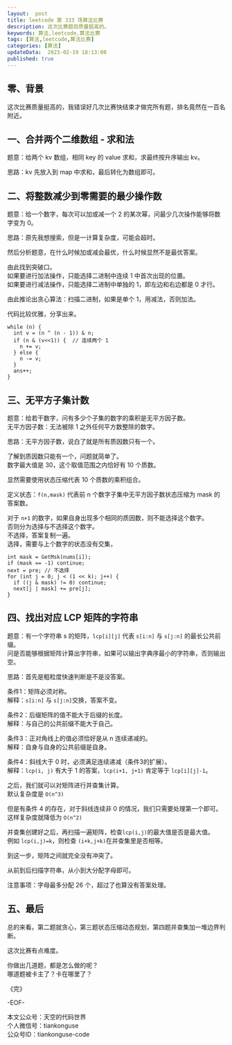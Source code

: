```yaml
---   
layout:  post  
title: leetcode 第 333 场算法比赛  
description: 这次比赛题目质量挺高的。        
keywords: 算法,leetcode,算法比赛  
tags: [算法,leetcode,算法比赛]    
categories: [算法]  
updateData:  2023-02-19 18:13:00  
published: true  
---  
```



## 零、背景  


这次比赛质量挺高的，我错误好几次比赛快结束才做完所有题，排名竟然在一百名附近。  



## 一、合并两个二维数组 - 求和法  


题意：给两个 kv 数组，相同 key 的 value 求和，求最终按升序输出 kv。  


思路：kv 先放入到 map 中求和，最后转化为数组即可。  


## 二、将整数减少到零需要的最少操作数  


题意：给一个数字，每次可以加或减一个 2 的某次幂，问最少几次操作能够将数字变为 0。  


思路：原先我想搜索，但是一计算复杂度，可能会超时。  


然后分析题意，在什么时候加或减会最优，什么时候显然不是最优答案。  


由此找到突破口。  
如果要进行加法操作，只能选择二进制中连续 1 中首次出现的位置。  
如果要进行减法操作，只能选择二进制中单独的 1，即左边和右边都是 0 才行。  


由此推论出贪心算法：扫描二进制，如果是单个 1，用减法，否则加法。  


代码比较优雅，分享出来。  


```
while (n) {
  int v = (n ^ (n - 1)) & n;
  if (n & (v<<1)) {  // 连续两个 1
    n += v;
  } else {
    n -= v;
  }
  ans++;
}
```


## 三、无平方子集计数  


题意：给若干数字，问有多少个子集的数字的乘积是无平方因子数。  
无平方因子数：无法被除 1 之外任何平方数整除的数字。  


思路：无平方因子数，说白了就是所有质因数只有一个。  


了解到质因数只能有一个，问题就简单了。  
数字最大值是 30，这个取值范围之内恰好有 10 个质数。  


显然需要使用状态压缩代表 10 个质数的乘积组合。  


定义状态：`f(n,mask)` 代表前 n 个数字子集中无平方因子数状态压缩为 mask 的答案数。  


对于 `n+1` 的数字，如果自身出现多个相同的质因数，则不能选择这个数字。  
否则分为选择与不选择这个数字。  
不选择，答案复制一遍。   
选择，需要与上个数字的状态没有交集，  


```
int mask = GetMsk(nums[i]);
if (mask == -1) continue;
next = pre; // 不选择
for (int j = 0; j < (1 << k); j++) {
  if ((j & mask) != 0) continue;
  next[j | mask] += pre[j];
}
```


## 四、找出对应 LCP 矩阵的字符串  


题意：有一个字符串 s 的矩阵，`lcp[i][j]` 代表 `s[i:n]` 与 `s[j:n]` 的最长公共前缀。  
问是否能够根据矩阵计算出字符串，如果可以输出字典序最小的字符串，否则输出空。  


思路：首先是粗粒度快速判断是不是没答案。  


条件1：矩阵必须对称。    
解释：`s[i:n]` 与 `s[j:n]`交换，答案不变。  


条件2：后缀矩阵的值不能大于后缀的长度。   
解释：与自己的公共前缀不能大于自己。  


条件3：正对角线上的值必须恰好是从 n 连续递减的。  
解释：自身与自身的公共前缀是自身。  


条件4：斜线大于 0 时，必须满足连续递减（条件3的扩展）。  
解释：`lcp(i, j)` 有大于 1 的答案，`lcp(i+1, j+1)` 肯定等于 `lcp[i][j]-1`。  


之后，我们就可以对矩阵进行并查集计算。  
默认复杂度是 `O(n^3)`  


但是有条件 4 的存在，对于斜线连续非 0 的情况，我们只需要处理第一个即可。  
这样复杂度就降低为 `O(n^2)`  


并查集创建好之后，再扫描一遍矩阵，检查`lcp(i,j)`的最大值是否是最大值。  
例如 `lcp(i,j)=k`，则检查 `(i+k,j+k)`在并查集里是否相等。    


到这一步，矩阵之间就完全没有冲突了。  


从前到后扫描字符串，从小到大分配字母即可。  


注意事项：字母最多分配 26 个，超过了也算没有答案处理。  


## 五、最后  


总的来看。第二题就贪心，第三题状态压缩动态规划，第四题并查集加一堆边界判断。  


这次比赛有点难度。  


你做出几道题，都是怎么做的呢？  
哪道题被卡主了？卡在哪里了？  


《完》  


-EOF-  



本文公众号：天空的代码世界  
个人微信号：tiankonguse  
公众号ID：tiankonguse-code  
  


